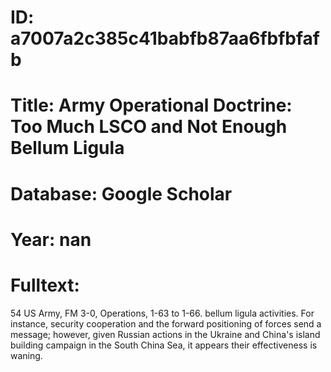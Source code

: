 # ID: a7007a2c385c41babfb87aa6fbfbfafb
# Title: Army Operational Doctrine: Too Much LSCO and Not Enough Bellum Ligula
# Database: Google Scholar
# Year: nan
# Fulltext:
54 US Army, FM 3-0, Operations, 1-63 to 1-66.
bellum ligula activities.
For instance, security cooperation and the forward positioning of forces send a message; however, given Russian actions in the Ukraine and China's island building campaign in the South China Sea, it appears their effectiveness is waning.